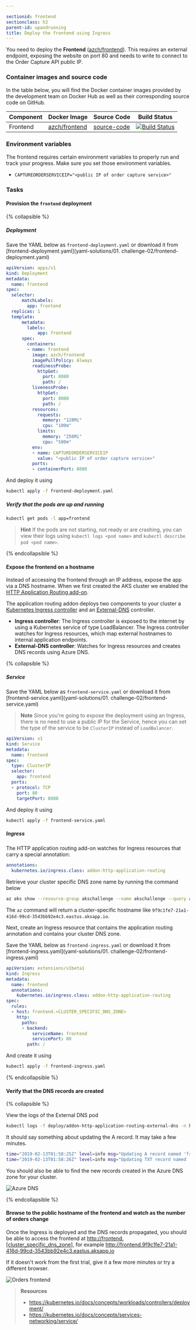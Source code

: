 ```yaml
---

sectionid: frontend
sectionclass: h2
parent-id: upandrunning
title: Deploy the frontend using Ingress
---
```


You need to deploy the **Frontend** ([azch/frontend](https://hub.docker.com/r/azch/frontend/)). This requires an external endpoint, exposing the website on port 80 and needs to write to connect to the Order Capture API public IP.

### Container images and source code

In the table below, you will find the Docker container images provided by the development team on Docker Hub as well as their corresponding source code on GitHub.

| Component                    | Docker Image                                                     | Source Code                                                       | Build Status |
|------------------------------|------------------------------------------------------------------|-------------------------------------------------------------------|--------------|
| Frontend            | [azch/frontend](https://hub.docker.com/r/azch/frontend/) | [source-code](https://github.com/Azure/azch-frontend)         | [![Build Status](https://dev.azure.com/theazurechallenge/Kubernetes/_apis/build/status/Code/Azure.azch-frontend)](https://dev.azure.com/theazurechallenge/Kubernetes/_build/latest?definitionId=17) |

### Environment variables

The frontend requires certain environment variables to properly run and track your progress. Make sure you set those environment variables.

  * `CAPTUREORDERSERVICEIP="<public IP of order capture service>"`

### Tasks

#### Provision the `frontend` deployment

{% collapsible %}

##### Deployment

Save the YAML below as `frontend-deployment.yaml` or download it from [frontend-deployment.yaml](yaml-solutions/01. challenge-02/frontend-deployment.yaml)

```yaml
apiVersion: apps/v1
kind: Deployment
metadata:
  name: frontend
spec:
  selector:
      matchLabels:
        app: frontend
  replicas: 1
  template:
      metadata:
        labels:
            app: frontend
      spec:
        containers:
        - name: frontend
          image: azch/frontend
          imagePullPolicy: Always
          readinessProbe:
            httpGet:
              port: 8080
              path: /
          livenessProbe:
            httpGet:
              port: 8080
              path: /
          resources:
            requests:
              memory: "128Mi"
              cpu: "100m"
            limits:
              memory: "256Mi"
              cpu: "500m"
          env:
          - name: CAPTUREORDERSERVICEIP
            value: "<public IP of order capture service>"
          ports:
          - containerPort: 8080
```

And deploy it using

```sh
kubectl apply -f frontend-deployment.yaml
```

##### Verify that the pods are up and running

```sh
kubectl get pods -l app=frontend
```

> **Hint** If the pods are not starting, not ready or are crashing, you can view their logs using `kubectl logs <pod name>` and `kubectl describe pod <pod name>`.

{% endcollapsible %}

#### Expose the frontend on a hostname

Instead of accessing the frontend through an IP address, expose the app via a DNS hostname. When we first created the AKS cluster we enabled the [HTTP Application Routing add-on](https://docs.microsoft.com/en-us/azure/aks/http-application-routing).

The application routing addon deploys two components to your cluster a [Kubernetes Ingress controller](https://kubernetes.io/docs/concepts/services-networking/ingress/) and an [External-DNS](https://github.com/kubernetes-incubator/external-dns) controller.

* **Ingress controller**: The Ingress controller is exposed to the internet by using a Kubernetes service of type LoadBalancer. The Ingress controller watches for Ingress resources, which map external hostnames to internal application endpoints.
* **External-DNS controller**: Watches for Ingress resources and creates DNS records using Azure DNS.

{% collapsible %}

##### Service

Save the YAML below as `frontend-service.yaml` or download it from [frontend-service.yaml](yaml-solutions/01. challenge-02/frontend-service.yaml)

> **Note** Since you're going to expose the deployment using an Ingress, there is no need to use a public IP for the Service, hence you can set the type of the service to be `ClusterIP` instead of `LoadBalancer`.

```yaml
apiVersion: v1
kind: Service
metadata:
  name: frontend
spec:
  type: ClusterIP
  selector:
    app: frontend
  ports:
  - protocol: TCP
    port: 80
    targetPort: 8080
```

And deploy it using

```sh
kubectl apply -f frontend-service.yaml
```

##### Ingress

The HTTP application routing add-on watches for Ingress resources that carry a special annotation:

```yaml
annotations:
  kubernetes.io/ingress.class: addon-http-application-routing
```

Retrieve your cluster specific DNS zone name by running the command below

```sh
az aks show --resource-group akschallenge --name akschallenge --query addonProfiles.httpApplicationRouting.config.HTTPApplicationRoutingZoneName -o tsv
```

The `az` command will return a cluster-specific hostname like `9f9c1fe7-21a1-416d-99cd-3543bb92e4c3.eastus.aksapp.io`.

Next, create an Ingress resource that contains the application routing annotation and contains your cluster DNS zone.

Save the YAML below as `frontend-ingress.yaml` or download it from [frontend-ingress.yaml](yaml-solutions/01. challenge-02/frontend-ingress.yaml)

```yaml
apiVersion: extensions/v1beta1
kind: Ingress
metadata:
  name: frontend
  annotations:
    kubernetes.io/ingress.class: addon-http-application-routing
spec:
  rules:
  - host: frontend.<CLUSTER_SPECIFIC_DNS_ZONE>
    http:
      paths:
      - backend:
          serviceName: frontend
          servicePort: 80
        path: /
```

And create it using

```sh
kubectl apply -f frontend-ingress.yaml
```

{% endcollapsible %}

#### Verify that the DNS records are created

{% collapsible %}

View the logs of the External DNS pod

```sh
kubectl logs -f deploy/addon-http-application-routing-external-dns -n kube-system
```

It should say something about updating the A record. It may take a few minutes.

```sh
time="2019-02-13T01:58:25Z" level=info msg="Updating A record named 'frontend' to '13.90.199.8' for Azure DNS zone 'b3ec7d3966874de389ba.eastus.aksapp.io'."
time="2019-02-13T01:58:26Z" level=info msg="Updating TXT record named 'frontend' to '"heritage=external-dns,external-dns/owner=default"' for Azure DNS zone 'b3ec7d3966874de389ba.eastus.aksapp.io'."
```

You should also be able to find the new records created in the Azure DNS zone for your cluster.

![Azure DNS](media/dns.png)

{% endcollapsible %}

#### Browse to the public hostname of the frontend and watch as the number of orders change

Once the Ingress is deployed and the DNS records propagated, you should be able to access the frontend at <http://frontend.[cluster_specific_dns_zone]>, for example <http://frontend.9f9c1fe7-21a1-416d-99cd-3543bb92e4c3.eastus.aksapp.io>

If it doesn't work from the first trial, give it a few more minutes or try a different browser.

![Orders frontend](media/ordersfrontend.png)

> **Resources**
> * <https://kubernetes.io/docs/concepts/workloads/controllers/deployment/>
> * <https://kubernetes.io/docs/concepts/services-networking/service/>
